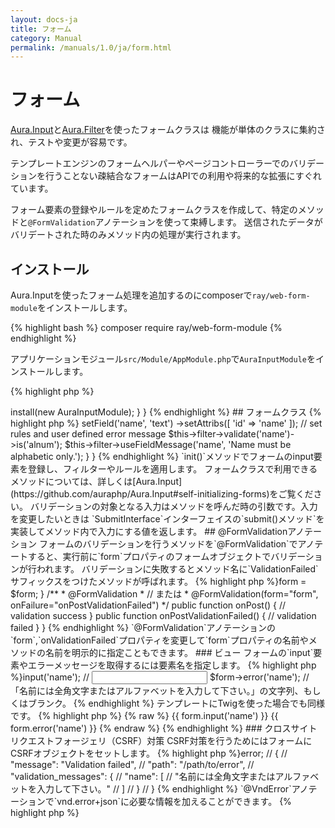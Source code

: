 ```yaml
---
layout: docs-ja
title: フォーム
category: Manual
permalink: /manuals/1.0/ja/form.html
---
```


# フォーム

[Aura.Input](https://github.com/auraphp/Aura.Input)と[Aura.Filter](https://github.com/auraphp/Aura.Filter)を使ったフォームクラスは
機能が単体のクラスに集約され、テストや変更が容易です。

テンプレートエンジンのフォームヘルパーやページコントローラーでのバリデーションを行うことない疎結合なフォームはAPIでの利用や将来的な拡張にすぐれています。

フォーム要素の登録やルールを定めたフォームクラスを作成して、特定のメソッドと`@FormValidation`アノテーションを使って束縛します。
送信されたデータがバリデートされた時のみメソッド内の処理が実行されます。

## インストール

Aura.Inputを使ったフォーム処理を追加するのにcomposerで`ray/web-form-module`をインストールします。

{% highlight bash %}
composer require ray/web-form-module
{% endhighlight %}

アプリケーションモジュール`src/Module/AppModule.php`で`AuraInputModule`をインストールします。

{% highlight php %}
<?php

use Ray\Di\AbstractModule;
use Ray\WebFormModule\WebFormModule;

class AppModule extends AbstractModule
{
    protected function configure()
    {
        $this->install(new AuraInputModule);
    }
}
{% endhighlight %}

## フォームクラス

{% highlight php %}
<?php
use Ray\WebFormModule\AbstractForm;
use Ray\WebFormModule\SetAntiCsrfTrait;

class MyForm extends AbstractForm
{
    /**
     * {@inheritdoc}
     */
    public function init()
    {
        // set input fields
        $this->setField('name', 'text')
             ->setAttribs([
                 'id' => 'name'
             ]);
        // set rules and user defined error message
        $this->filter->validate('name')->is('alnum');
        $this->filter->useFieldMessage('name', 'Name must be alphabetic only.');
    }
}
{% endhighlight %}

`init()`メソッドでフォームのinput要素を登録し、フィルターやルールを適用します。
フォームクラスで利用できるメソッドについては、詳しくは[Aura.Input](https://github.com/auraphp/Aura.Input#self-initializing-forms)をご覧ください。

バリデーションの対象となる入力はメソッドを呼んだ時の引数です。入力を変更したいときは
`SubmitInterface`インターフェイスの`submit()メソッド`を実装してメソッド内で入力にする値を返します。

## @FormValidationアノテーション

フォームのバリデーションを行うメソッドを`@FormValidation`でアノテートすると、実行前に`form`プロパティのフォームオブジェクトでバリデーションが行われます。
バリデーションに失敗するとメソッド名に`ValidationFailed`サフィックスをつけたメソッドが呼ばれます。

{% highlight php %}<?php
use Ray\Di\Di\Inject;
use Ray\Di\Di\Named;
use Ray\WebFormModule\Annotation\FormValidation;
use Ray\WebFormModule\FormInterface;

class MyController
{
    /**
     * @var FormInterface
     */
    protected $form;

    /**
     * @Inject
     * @Named("contact_form")
     */
    public function setForm(FormInterface $form)
    {
        $this->form = $form;
    }

    /**
     * @FormValidation
     * // または
     * @FormValidation(form="form", onFailure="onPostValidationFailed")
     */
    public function onPost()
    {
        // validation success
    }

    public function onPostValidationFailed()
    {
        // validation failed
    }
}
{% endhighlight %}

`@FormValidation`アノテーションの`form`,`onValidationFailed`プロパティを変更して`form`プロパティの名前やメソッドの名前を明示的に指定こともできます。

### ビュー

フォームの`input`要素やエラーメッセージを取得するには要素名を指定します。

{% highlight php %}<?php
  $form->input('name'); // <input id="name" type="text" name="name" size="20" maxlength="20" />
  $form->error('name'); // 「名前には全角文字またはアルファベットを入力して下さい。」の文字列、もしくはブランク。
{% endhighlight %}

テンプレートにTwigを使った場合でも同様です。

{% highlight php %}
{% raw %}
{{ form.input('name') }}
{{ form.error('name') }}
{% endraw %}
{% endhighlight %}

### クロスサイトリクエストフォージェリ（CSRF）対策

CSRF対策を行うためにはフォームにCSRFオブジェクトをセットします。

{% highlight php %}<?php
use Ray\WebFormModule\SetAntiCsrfTrait;

class MyForm extends AbstractAuraForm
{
    use SetAntiCsrfTrait;
{% endhighlight %}

セキュリティレベルを高めるためには、ユーザーの認証を含んだカスタムCsrfクラスを作成してフォームクラスにセットします。
詳しくはAura.Inputの[Applying CSRF Protections](https://github.com/auraphp/Aura.Input#applying-csrf-protections)をご覧ください。

## バリデーション例外

`@FormValidation`の代わりに`@InputValidation`とアノテートすると、バリデーションが失敗したときに`Ray\WebFormModule\Exception\ValidationException`が投げられるようになります。
この場合はHTML表現は使われません。Appリソースに適用してどのクライアントからもバリデーションを行うことができます。Web APIアプリケーションにも便利です。

キャッチした例外の`error`プロパティを`echo`すると[application/vnd.error+json](https://tools.ietf.org/html/rfc6906)メディアタイプの表現が出力されます。


{% highlight php %}<?php
http_response_code(400);
echo $e->error;

// {
//     "message": "Validation failed",
//     "path": "/path/to/error",
//     "validation_messages": {
//         "name": [
//             "名前には全角文字またはアルファベットを入力して下さい。"
//         ]
//     }
// }
{% endhighlight %}

`@VndError`アノテーションで`vnd.error+json`に必要な情報を加えることができます。

{% highlight php %}<?php
/**
 * @FormValidation(form="contactForm")
 * @VndError(
 *   message="foo validation failed",
 *   logref="a1000", path="/path/to/error",
 *   href={"_self"="/path/to/error", "help"="/path/to/help"}
 * )
 */
 public function onPost()
{% endhighlight %}

このオプションのモジュールはAPIアプリケーションの時に有用です。

## デモ

[MyVendor.ContactForm](https://github.com/bearsunday/MyVendor.ContactForm)ではフォームのデモを試すことができます。1 URLに複数のフォームを設置したときの例や同じタイプのinput要素をループ表示する例も用意されています。
